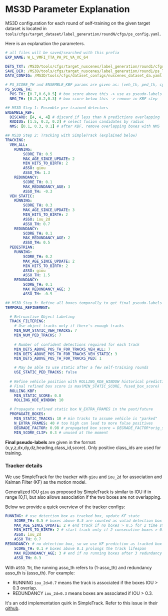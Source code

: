 

# MS3D Parameter Explanation
MS3D configuration for each round of self-training on the given target dataset is located in `tools/cfgs/target_dataset/label_generation/roundN/cfgs/ps_config.yaml`. 

Here is an explanation the parameters.

```yaml
# all files will be saved/searched with this prefix
EXP_NAME: W_L_VMFI_TTA_PA_PC_VA_VC_64  

DETS_TXT: /MS3D/tools/cfgs/target_nuscenes/label_generation/round1/cfgs/W_L_VMFI_TTA_PA_PC_VA_VC_64.txt  # pre-trained predictions
SAVE_DIR: /MS3D/tools/cfgs/target_nuscenes/label_generation/round1/ps_labels 
DATA_CONFIG: /MS3D/tools/cfgs/dataset_configs/nuscenes_dataset_da.yaml   # target dataset uda config

# PS_SCORE_TH and ENSEMBLE_KBF params are given as: [veh_th, ped_th, cyc_th]. Cyclist is not currently supported in MS3D.
PS_SCORE_TH: 
  POS_TH: [0.7,0.6,0.5] # box score above this -> use as pseudo-labels
  NEG_TH: [0.2,0.2,0.3] # box score below this -> remove in KBF step

## MS3D Step 1: Ensemble pre-trained detectors
ENSEMBLE_KBF:
  DISCARD: [4, 4, 4] # discard if less than N predictions overlapping
  RADIUS: [1.5, 0.3, 0.2] # select fusion candidates by radius
  NMS: [0.1, 0.3, 0.1] # after KBF, remove overlapping boxes with NMS 

## MS3D Step 2: Tracking with SimpleTrack (explained below)
TRACKING:
  VEH_ALL:
    RUNNING:
        SCORE_TH: 0.5
        MAX_AGE_SINCE_UPDATE: 2
        MIN_HITS_TO_BIRTH: 2
        ASSO: giou
        ASSO_TH: 1.3
    REDUNDANCY:
        SCORE_TH: 0.1
        MAX_REDUNDANCY_AGE: 3
        ASSO_TH: -0.3
  VEH_STATIC:
    RUNNING:
        SCORE_TH: 0.3
        MAX_AGE_SINCE_UPDATE: 3
        MIN_HITS_TO_BIRTH: 2
        ASSO: iou_2d
        ASSO_TH: 0.7
    REDUNDANCY:
        SCORE_TH: 0.1
        MAX_REDUNDANCY_AGE: 2
        ASSO_TH: 0.5
  PEDESTRIAN:
    RUNNING:
        SCORE_TH: 0.2
        MAX_AGE_SINCE_UPDATE: 2
        MIN_HITS_TO_BIRTH: 2
        ASSO: giou
        ASSO_TH: 1.5
    REDUNDANCY:
        SCORE_TH: 0.1
        MAX_REDUNDANCY_AGE: 3
        ASSO_TH: -0.5

## MS3D Step 3: Refine all boxes temporally to get final pseudo-labels
TEMPORAL_REFINEMENT:

  # Retroactive Object Labeling
  TRACK_FILTERING: 
    # Use object tracks only if there's enough tracks
    MIN_NUM_STATIC_VEH_TRACKS: 7
    MIN_NUM_PED_TRACKS: 7
    
    # Number of confident detections required for each track
    MIN_DETS_ABOVE_POS_TH_FOR_TRACKS_VEH_ALL: 7
    MIN_DETS_ABOVE_POS_TH_FOR_TRACKS_VEH_STATIC: 3
    MIN_DETS_ABOVE_POS_TH_FOR_TRACKS_PED: 1      

    # May be able to use static after a few self-training rounds
    USE_STATIC_PED_TRACKS: false
  
  # Refine vehicle position with ROLLING_KDE_WINDOW historical predictions
  # Final refined box score is max(MIN_STATIC_SCORE, fused_box_score)
  ROLLING_KBF:
    MIN_STATIC_SCORE: 0.8
    ROLLING_KDE_WINDOW: 10

  # Propagate refined static box N_EXTRA_FRAMES in the past/future
  PROPAGATE_BOXES:
    MIN_STATIC_TRACKS: 10 # min tracks to assume vehicle is "parked"
    N_EXTRA_FRAMES: 40 # too high can lead to more false positives
    DEGRADE_FACTOR: 0.98 # propagated box score = DEGRADE_FACTOR*orig_score
    MIN_SCORE_CLIP: 0.3 # unused at the moment
```        

**Final pseudo-labels** are given in the format: (x,y,z,dx,dy,dz,heading,class_id,score). Only positive class_ids are used for training.

### Tracker details
We use SimpleTrack for the tracker with `giou` and `iou_2d` for association and Kalman Filter (KF) as the motion model.

Generalized IOU `giou` as proposed by SimpleTrack is similar to IOU if in range [0,1], but also allows association if the two boxes are not overlapping.

Below we provide a quick overview of the tracker configs:
```yaml
RUNNING: # use detection box as tracked box, update KF state
    SCORE_TH: 0.5 # boxes above 0.5 are counted as valid detection box
    MAX_AGE_SINCE_UPDATE: 2 # end track if no boxes > 0.5 for 2 time steps
    MIN_HITS_TO_BIRTH: 2 # start track only if 2 consecutive boxes > 0.5
    ASSO: iou_2d
    ASSO_TH: 0.7 
REDUNDANCY: # no detection box, so we use KF prediction as tracked box
    SCORE_TH: 0.1 # boxes above 0.1 prolongs the track lifespan
    MAX_REDUNDANCY_AGE: 3 # end if no running boxes after 3 redundancy boxes
    ASSO_TH: 0.3
```
With `ASSO_TH`, the running asso_th refers to (1-asso_th) and redundancy asso_th is (asso_th). For example:
- RUNNING `iou_2d=0.7` means the track is associated if the boxes IOU > 0.3 overlap. 
- REDUNDANCY `iou_2d=0.3` means boxes are associated if IOU > 0.3. 

It's an odd implementation quirk in SimpleTrack. Refer to this issue in their [github](https://github.com/tusen-ai/SimpleTrack/issues/29).